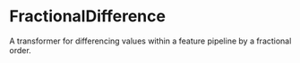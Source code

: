 # FractionalDifference

A transformer for differencing values within a feature pipeline by a fractional order.